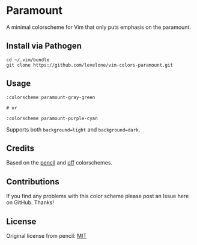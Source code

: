 # Paramount

A minimal colorscheme for Vim that only puts emphasis on the paramount.

## Install via Pathogen

```
cd ~/.vim/bundle
git clone https://github.com/levelone/vim-colors-paramount.git
```

## Usage

```
:colorscheme paramount-gray-green

# or

:colorscheme paramount-purple-cyan
```

Supports both `background=light` and `background=dark`.

## Credits

Based on the [pencil][] and [off][] colorschemes.

[pencil]: https://github.com/reedes/vim-colors-pencil
[off]: https://github.com/reedes/vim-colors-off

## Contributions

If you find any problems with this color scheme please post an Issue here on
GitHub. Thanks!

## License

Original license from pencil: [MIT](LICENSE)
